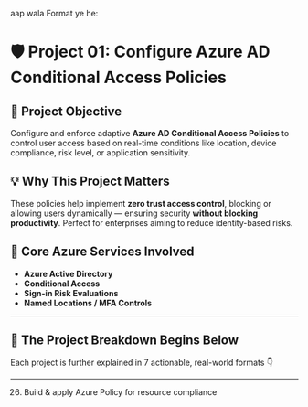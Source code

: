 aap wala Format ye he:
# 🛡️ Project 01: Configure Azure AD Conditional Access Policies

## 📌 Project Objective  
Configure and enforce adaptive **Azure AD Conditional Access Policies** to control user access based on real-time conditions like location, device compliance, risk level, or application sensitivity.

## 💡 Why This Project Matters  
These policies help implement **zero trust access control**, blocking or allowing users dynamically — ensuring security **without blocking productivity**. Perfect for enterprises aiming to reduce identity-based risks.

## 🧰 Core Azure Services Involved
- **Azure Active Directory**
- **Conditional Access**
- **Sign-in Risk Evaluations**
- **Named Locations / MFA Controls**
--- 

## 🔁 The Project Breakdown Begins Below  
Each project is further explained in 7 actionable, real-world formats 👇

---
26.	Build & apply Azure Policy for resource compliance

